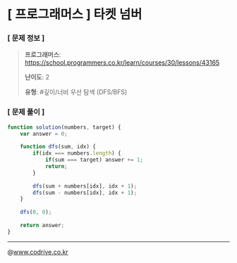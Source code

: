 # [ 프로그래머스 ] 타켓 넘버

### [ 문제 정보 ]
> **프로그래머스**: https://school.programmers.co.kr/learn/courses/30/lessons/43165
> 
> **난이도**: 2
>
> **유형**: #깊이/너비 우선 탐색 (DFS/BFS)


### [ 문제 풀이 ]
```JavaScript
function solution(numbers, target) {
    var answer = 0;
    
    function dfs(sum, idx) {
        if(idx === numbers.length) {
            if(sum === target) answer += 1;
            return;
        }
        
        dfs(sum + numbers[idx], idx + 1);
        dfs(sum - numbers[idx], idx + 1);
    }
    
    dfs(0, 0);
    
    return answer;
}
```


---
@www.codrive.co.kr